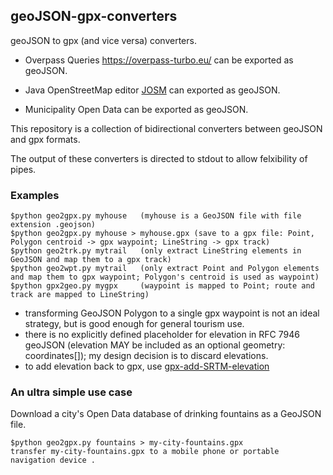 ## geoJSON-gpx-converters
geoJSON to gpx (and vice versa) converters.

- Overpass Queries https://overpass-turbo.eu/ can be exported as geoJSON.

- Java OpenStreetMap editor [JOSM](https://josm.openstreetmap.de/) can exported as geoJSON.

- Municipality Open Data can be exported as geoJSON.

This repository is a collection of bidirectional converters between geoJSON and gpx formats.

The output of these converters is directed to stdout to allow felxibility of pipes.

### Examples
```
$python geo2gpx.py myhouse   (myhouse is a GeoJSON file with file extension .geojson)
$python geo2gpx.py myhouse > myhouse.gpx (save to a gpx file: Point, Polygon centroid -> gpx waypoint; LineString -> gpx track)
$python geo2trk.py mytrail   (only extract LineString elements in GeoJSON and map them to a gpx track)
$python geo2wpt.py mytrail   (only extract Point and Polygon elements and map them to gpx waypoint; Polygon's centroid is used as waypoint)
$python gpx2geo.py mygpx     (waypoint is mapped to Point; route and track are mapped to LineString)
```
- transforming GeoJSON Polygon to a single gpx waypoint is not an ideal strategy, but is good enough for general tourism use.
- there is no explicitly defined placeholder for elevation in RFC 7946 geoJSON (elevation MAY be included as an optional geometry: coordinates[]); my design decision is to discard elevations.
- to add elevation back to gpx, use [gpx-add-SRTM-elevation](https://github.com/nicholas-fong/gpx-add-SRTM-elevation)

### An ultra simple use case
Download a city's Open Data database of drinking fountains as a GeoJSON file.
```
$python geo2gpx.py fountains > my-city-fountains.gpx
transfer my-city-fountains.gpx to a mobile phone or portable navigation device .
```
